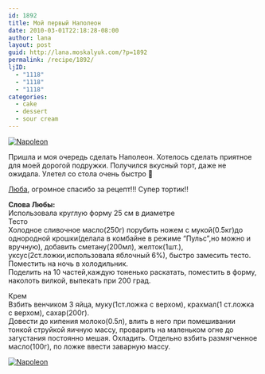 ```yaml
---
id: 1892
title: Мой первый Наполеон
date: 2010-03-01T22:18:28-08:00
author: lana
layout: post
guid: http://lana.moskalyuk.com/?p=1892
permalink: /recipe/1892/
ljID:
  - "1118"
  - "1118"
  - "1118"
categories:
  - cake
  - dessert
  - sour cream
---
```

<a class="flickr-image alignnone" title="Napoleon" href="http://www.flickr.com/photos/67405678@N00/4400641364/" target="_blank"><img src="http://farm3.static.flickr.com/2724/4400641364_a58f3cf5ea.jpg" alt="Napoleon" /></a>

Пришла и моя очередь сделать Наполеон. Хотелось сделать приятное для моей дорогой подружки. Получился вкусный торт, даже не ожидала. Улетел со стола очень быстро 🙂

[Люба](http://lubany-b.livejournal.com/104748.html?view=1781036#t1781036), огромное спасибо за рецепт!!! Супер тортик!!

**Слова Любы:**  
Использовала круглую форму 25 см в диаметре  
Тесто  
Холодное сливочное масло(250г) порубить ножем с мукой(0.5кг)до однородной крошки(делала в комбайне в режиме &#8220;Пульс&#8221;,но можно и вручную), добавить сметану(200мл), желток(1шт.), уксус(2ст.ложки,использовала яблочный 6%), быстро замесить тесто.  
Поместить на ночь в холодильник.  
Поделить на 10 частей,каждую тоненько раскатать, поместить в форму, наколоть вилкой, выпекать при 200 град.

Крем  
Взбить венчиком 3 яйца, муку(1ст.ложка с верхом), крахмал(1 ст.ложка с верхом), сахар(200г).  
Довести до кипения молоко(0.5л), влить в него при помешивании тонкой струйкой яичную массу, проварить на маленьком огне до загустания постоянно мешая. Охладить. Отдельно взбить размягченное масло(100г), по ложке ввести заварную массу.

<a class="flickr-image alignnone" title="Napoleon" href="http://www.flickr.com/photos/67405678@N00/4400640142/" target="_blank"><img src="http://farm5.static.flickr.com/4019/4400640142_e515484650.jpg" alt="Napoleon" /></a>